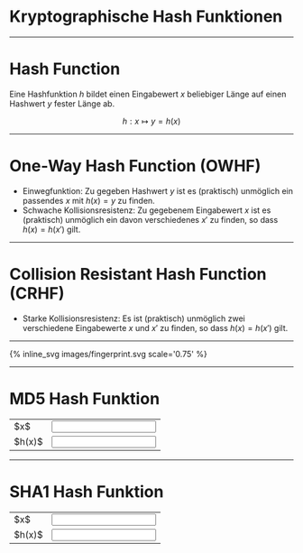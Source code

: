 # Kryptographische Hash Funktionen

---

# Hash Function

Eine Hashfunktion $h$ bildet einen Eingabewert $x$ beliebiger Länge auf einen Hashwert $y$ fester Länge ab.

$$ h : x \mapsto y = h(x) $$

---

# One-Way Hash Function (OWHF)

* Einwegfunktion: Zu gegeben Hashwert $y$ ist es (praktisch) unmöglich ein passendes $x$ mit $h(x) = y$ zu finden.
* Schwache Kollisionsresistenz: Zu gegebenem Eingabewert $x$ ist es (praktisch) unmöglich ein davon verschiedenes $x'$ zu finden, so dass $h(x) = h(x')$ gilt.

---

# Collision Resistant Hash Function (CRHF)

* Starke Kollisionsresistenz: Es ist (praktisch) unmöglich zwei verschiedene Eingabewerte $x$ und $x'$ zu finden, so dass $h(x) = h(x')$ gilt.

---

{% inline_svg images/fingerprint.svg scale='0.75' %}

---

# MD5 Hash Funktion

<table>
<tr>
  <td>$x$</td>
  <td><input id="md5-input" type="text" /></td>
</tr>
<tr>
  <td>$h(x)$</td>
  <td><input id="md5-output" type="text" readonly="readonly" /></td>
</tr>
</table>

<script>
  var md5_input = $("#md5-input");
  var md5_output = $("#md5-output");
  md5_input.on("keyup change", function () {
    md5_output.val(CryptoJS.MD5(md5_input.val()));
  });
  md5_input.change();
</script>

---

# SHA1 Hash Funktion

<table>
<tr>
  <td>$x$</td>
  <td><input id="sha1-input" type="text" /></td>
</tr>
<tr>
  <td>$h(x)$</td>
  <td><input id="sha1-output" type="text" readonly="readonly" /></td>
</tr>
</table>

<script>
  var sha1_input = $("#sha1-input");
  var sha1_output = $("#sha1-output");
  sha1_input.on("keyup change", function () {
    sha1_output.val(CryptoJS.SHA1(sha1_input.val()));
  });
  sha1_input.change();
</script>
